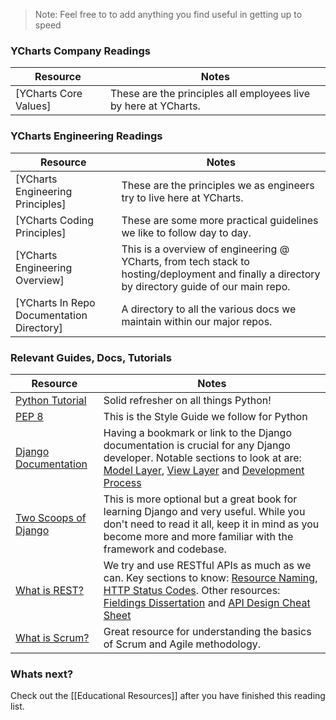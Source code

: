 
> Note: Feel free to to add anything you find useful in getting up to speed

### YCharts Company Readings
| Resource  | Notes | 
| ------------- | ------------- |
| [YCharts Core Values]  | These are the principles all employees live by here at YCharts. |


### YCharts Engineering Readings

| Resource  | Notes | 
| ------------- | ------------- |
| [YCharts Engineering Principles] | These are the principles we as engineers try to live here at YCharts.  |
| [YCharts Coding Principles] | These are some more practical guidelines we like to follow day to day. |
| [YCharts Engineering Overview] | This is a overview of engineering @ YCharts, from tech stack to hosting/deployment and finally a directory by directory guide of our main repo. |
| [YCharts In Repo Documentation Directory] | A directory to all the various docs we maintain within our major repos. |

### Relevant Guides, Docs, Tutorials
| Resource  | Notes | 
| ------------- | ------------- |
| [Python Tutorial](https://www.learnpython.org/)  | Solid refresher on all things Python! |
| [PEP 8](https://www.python.org/dev/peps/pep-0008/)  | This is the Style Guide we follow for Python |
| [Django Documentation](https://docs.djangoproject.com/en/1.8/)  | Having a bookmark or link to the Django documentation is crucial for any Django developer. Notable sections to look at are: [Model Layer](https://docs.djangoproject.com/en/1.8/#the-model-layer), [View Layer](https://docs.djangoproject.com/en/1.8/#the-view-layer) and [Development Process](https://docs.djangoproject.com/en/1.8/#the-development-process)  |
| [Two Scoops of Django](https://www.pdf-archive.com/2016/08/07/two-scoops-of-django-1-8/two-scoops-of-django-1-8.pdf) | This is more optional but a great book for learning Django and very useful. While you don't need to read it all, keep it in mind as you become more and more familiar with the framework and codebase. |
| [What is REST?](http://www.restapitutorial.com/lessons/whatisrest.html) | We try and use RESTful APIs as much as we can. Key sections to know: [Resource Naming](http://www.restapitutorial.com/lessons/restfulresourcenaming.html), [HTTP Status Codes](http://www.restapitutorial.com/httpstatuscodes.html). Other resources: [Fieldings Dissertation](http://www.ics.uci.edu/~fielding/pubs/dissertation/rest_arch_style.htm) and [API Design Cheat Sheet](https://github.com/RestCheatSheet/api-cheat-sheet#api-design-cheat-sheet)|
| [What is Scrum?](https://www.scrumalliance.org/why-scrum/core-scrum-values-roles)  | Great resource for understanding the basics of Scrum and Agile methodology. |

### Whats next?
Check out the [[Educational Resources]] after you have finished this reading list.